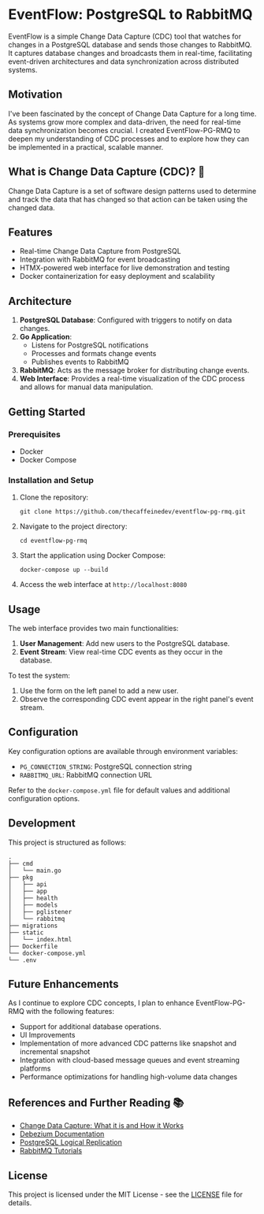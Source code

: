 # EventFlow: PostgreSQL to RabbitMQ

EventFlow is a simple Change Data Capture (CDC) tool that watches for changes in a PostgreSQL database and sends those changes to RabbitMQ. It captures database changes and broadcasts them in real-time, facilitating event-driven architectures and data synchronization across distributed systems.

## Motivation

I've been fascinated by the concept of Change Data Capture for a long time. As systems grow more complex and data-driven, the need for real-time data synchronization becomes crucial. I created EventFlow-PG-RMQ to deepen my understanding of CDC processes and to explore how they can be implemented in a practical, scalable manner.

## What is Change Data Capture (CDC)? 🤔

Change Data Capture is a set of software design patterns used to determine and track the data that has changed so that action can be taken using the changed data.

## Features

- Real-time Change Data Capture from PostgreSQL
- Integration with RabbitMQ for event broadcasting
- HTMX-powered web interface for live demonstration and testing
- Docker containerization for easy deployment and scalability

## Architecture

1. **PostgreSQL Database**: Configured with triggers to notify on data changes.
2. **Go Application**: 
   - Listens for PostgreSQL notifications
   - Processes and formats change events
   - Publishes events to RabbitMQ
3. **RabbitMQ**: Acts as the message broker for distributing change events.
4. **Web Interface**: Provides a real-time visualization of the CDC process and allows for manual data manipulation.

## Getting Started

### Prerequisites

- Docker
- Docker Compose

### Installation and Setup

1. Clone the repository:
   ```
   git clone https://github.com/thecaffeinedev/eventflow-pg-rmq.git
   ```

2. Navigate to the project directory:
   ```
   cd eventflow-pg-rmq
   ```

3. Start the application using Docker Compose:
   ```
   docker-compose up --build
   ```

4. Access the web interface at `http://localhost:8080`

## Usage

The web interface provides two main functionalities:

1. **User Management**: Add new users to the PostgreSQL database.
2. **Event Stream**: View real-time CDC events as they occur in the database.

To test the system:
1. Use the form on the left panel to add a new user.
2. Observe the corresponding CDC event appear in the right panel's event stream.

## Configuration

Key configuration options are available through environment variables:

- `PG_CONNECTION_STRING`: PostgreSQL connection string
- `RABBITMQ_URL`: RabbitMQ connection URL

Refer to the `docker-compose.yml` file for default values and additional configuration options.

## Development

This project is structured as follows:

```
.
├── cmd
│   └── main.go
├── pkg
│   ├── api
│   ├── app
│   ├── health
│   ├── models
│   ├── pglistener
│   └── rabbitmq
├── migrations
├── static
│   └── index.html
├── Dockerfile
└── docker-compose.yml
└── .env
```

## Future Enhancements
As I continue to explore CDC concepts, I plan to enhance EventFlow-PG-RMQ with the following features:

- Support for additional database operations.
- UI Improvements
- Implementation of more advanced CDC patterns like snapshot and incremental snapshot
- Integration with cloud-based message queues and event streaming platforms
- Performance optimizations for handling high-volume data changes

## References and Further Reading 📚

- [Change Data Capture: What it is and How it Works](https://www.striim.com/blog/change-data-capture-cdc-what-it-is-and-how-it-works/)
- [Debezium Documentation](https://debezium.io/documentation/reference/1.5/index.html)
- [PostgreSQL Logical Replication](https://www.postgresql.org/docs/current/logical-replication.html)
- [RabbitMQ Tutorials](https://www.rabbitmq.com/getstarted.html)

## License

This project is licensed under the MIT License - see the [LICENSE](LICENSE) file for details.
